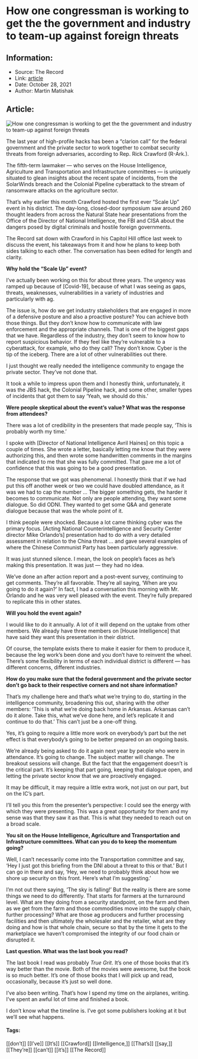 # How one congressman is working to get the the government and industry to team-up against foreign threats
### 

## Information:
+ Source: The Record
+ Link: [article](https://therecord.media/how-one-congressman-is-working-to-get-the-the-government-and-industry-to-team-up-against-foreign-threats/)
+ Date: October 28, 2021
+ Author: Martin Matishak


## Article:
![How one congressman is working to get the the government and industry to team-up against foreign threats](https://therecord.media/wp-content/uploads/2021/10/Screen-Shot-2021-10-28-at-8.51.59-AM.png)

The last year of high-profile hacks has been a “clarion call” for the federal government and the private sector to work together to combat security threats from foreign adversaries, according to Rep. Rick Crawford (R-Ark.).


The fifth-term lawmaker — who serves on the House Intelligence, Agriculture and Transportation and Infrastructure committees — is uniquely situated to glean insights about the recent spate of incidents, from the SolarWinds breach and the Colonial Pipeline cyberattack to the stream of ransomware attacks on the agriculture sector.


That’s why earlier this month Crawford hosted the first ever “Scale Up” event in his district. The day-long, closed-door symposium saw around 260 thought leaders from across the Natural State hear presentations from the Office of the Director of National Intelligence, the FBI and CISA about the dangers posed by digital criminals and hostile foreign governments.


The Record sat down with Crawford in his Capitol Hill office last week to discuss the event, his takeaways from it and how he plans to keep both sides talking to each other. The conversation has been edited for length and clarity.


**Why hold the “Scale Up” event?**


I’ve actually been working on this for about three years. The urgency was ramped up because of [Covid-19], because of what I was seeing as gaps, threats, weaknesses, vulnerabilities in a variety of industries and particularly with ag.


The issue is, how do we get industry stakeholders that are engaged in more of a defensive posture and also a proactive posture? You can achieve both those things. But they don’t know how to communicate with law enforcement and the appropriate channels. That is one of the biggest gaps that we have. Regardless of the industry, they don’t seem to know how to report suspicious behavior. If they feel like they’re vulnerable to a cyberattack, for example, who do they call? They don’t know. Cyber is the tip of the iceberg. There are a lot of other vulnerabilities out there. 


I just thought we really needed the intelligence community to engage the private sector. They’ve not done that. 


It took a while to impress upon them and I honestly think, unfortunately, it was the JBS hack, the Colonial Pipeline hack, and some other, smaller types of incidents that got them to say ‘Yeah, we should do this.’


**Were people skeptical about the event’s value? What was the response from attendees?**


There was a lot of credibility in the presenters that made people say, ‘This is probably worth my time.’ 


I spoke with [Director of National Intelligence Avril Haines] on this topic a couple of times. She wrote a letter, basically letting me know that they were authorizing this, and then wrote some handwritten comments in the margins that indicated to me that she was fully committed. That gave me a lot of confidence that this was going to be a good presentation.


The response that we got was phenomenal. I honestly think that if we had put this off another week or two we could have doubled attendance, as it was we had to cap the number … The bigger something gets, the harder it becomes to communicate. Not only are people attending, they want some dialogue. So did ODNI. They wanted to get some Q&A and generate dialogue because that was the whole point of it.


I think people were shocked. Because a lot came thinking cyber was the primary focus. [Acting National Counterintelligence and Security Center director Mike Orlando’s] presentation had to do with a very detailed assessment in relation to the China threat … and gave several examples of where the Chinese Communist Party has been particularly aggressive. 


It was just stunned silence. I mean, the look on people’s faces as he’s making this presentation. It was just — they had no idea. 


We’ve done an after action report and a post-event survey, continuing to get comments. They’re all favorable. They’re all saying, ‘When are you going to do it again?’ In fact, I had a conversation this morning with Mr. Orlando and he was very well pleased with the event. They’re fully prepared to replicate this in other states.


**Will you hold the event again?**


I would like to do it annually. A lot of it will depend on the uptake from other members. We already have three members on [House Intelligence] that have said they want this presentation in their district.


Of course, the template exists there to make it easier for them to produce it, because the leg work’s been done and you don’t have to reinvent the wheel. There’s some flexibility in terms of each individual district is different — has different concerns, different industries.


**How do you make sure that the federal government and the private sector don’t go back to their respective corners and not share information?**


That’s my challenge here and that’s what we’re trying to do, starting in the intelligence community, broadening this out, sharing with the other members: ‘This is what we’re doing back home in Arkansas. Arkansas can’t do it alone. Take this, what we’ve done here, and let’s replicate it and continue to do that.’ This can’t just be a one-off thing.


Yes, it’s going to require a little more work on everybody’s part but the net effect is that everybody’s going to be better prepared on an ongoing basis.


We’re already being asked to do it again next year by people who were in attendance. It’s going to change. The subject matter will change. The breakout sessions will change. But the fact that the engagement doesn’t is the critical part. It’s keeping that part going, keeping that dialogue open, and letting the private sector know that we are proactively engaged.


It may be difficult, it may require a little extra work, not just on our part, but on the IC’s part. 


I’ll tell you this from the presenter’s perspective: I could see the energy with which they were presenting. This was a great opportunity for them and my sense was that they saw it as that. This is what they needed to reach out on a broad scale.


**You sit on the House Intelligence, Agriculture and Transportation and Infrastructure committees. What can you do to keep the momentum going?**


Well, I can’t necessarily come into the Transportation committee and say, ‘Hey I just got this briefing from the DNI about a threat to this or that.’ But I can go in there and say, ‘Hey, we need to probably think about how we shore up security on this front. Here’s what I’m suggesting.’


I’m not out there saying, ‘The sky is falling!’ But the reality is there are some things we need to do differently. That starts for farmers at the turnaround level. What are they doing from a security standpoint, on the farm and then as we get from the farm and those commodities move into the supply chain, further processing? What are those ag producers and further processing facilities and then ultimately the wholesaler and the retailer, what are they doing and how is that whole chain, secure so that by the time it gets to the marketplace we haven’t compromised the integrity of our food chain or disrupted it. 


**Last question. What was the last book you read?**


The last book I read was probably *True Grit*. It’s one of those books that it’s way better than the movie. Both of the movies were awesome, but the book is so much better. It’s one of those books that I will pick up and read, occasionally, because it’s just so well done.


I’ve also been writing. That’s how I spend my time on the airplanes, writing. I’ve spent an awful lot of time and finished a book.


I don’t know what the timeline is. I’ve got some publishers looking at it but we’ll see what happens.





#### Tags:
[[don’t]] [[I’ve]] [[It’s]] [[Crawford]] [[Intelligence,]] [[That’s]] [[say,]] [[They’re]] [[can’t]] [[it’s]] [[The Record]]

